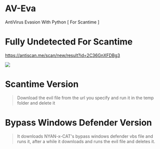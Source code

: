 # AV-Eva

AntiVirus Evasion With Python [ For Scantime ]

# Fully Undetected For Scantime
https://antiscan.me/scan/new/result?id=2C36GnXFDBg3


<img src="https://antiscan.me/images/result/2C36GnXFDBg3.png"/>

# Scantime Version
> Download the evil file from the url you specify and run it in the temp folder and delete it

# Bypass Windows Defender Version
> It downloads NYAN-x-CAT's bypass windows defender vbs file and runs it, after a while it downloads and runs the evil file and deletes it.
